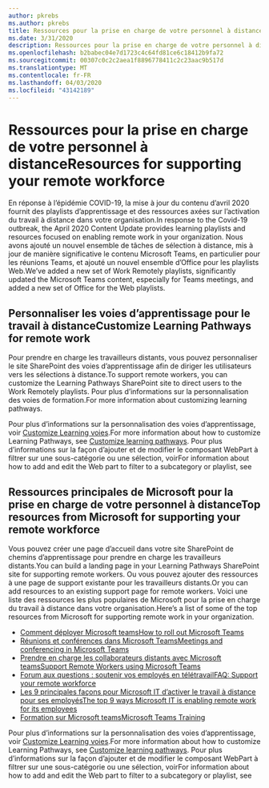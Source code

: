 ```yaml
---
author: pkrebs
ms.author: pkrebs
title: Ressources pour la prise en charge de votre personnel à distance
ms.date: 3/31/2020
description: Ressources pour la prise en charge de votre personnel à distance
ms.openlocfilehash: b2babec04e7d1723c4c64fd81ce6c18412b9fa72
ms.sourcegitcommit: 00307c0c2c2aea1f8896778411c2c23aac9b517d
ms.translationtype: MT
ms.contentlocale: fr-FR
ms.lasthandoff: 04/03/2020
ms.locfileid: "43142189"
---
```

# <a name="resources-for-supporting-your-remote-workforce"></a><span data-ttu-id="03021-103">Ressources pour la prise en charge de votre personnel à distance</span><span class="sxs-lookup"><span data-stu-id="03021-103">Resources for supporting your remote workforce</span></span>
<span data-ttu-id="03021-104">En réponse à l’épidémie COVID-19, la mise à jour du contenu d’avril 2020 fournit des playlists d’apprentissage et des ressources axées sur l’activation du travail à distance dans votre organisation.</span><span class="sxs-lookup"><span data-stu-id="03021-104">In response to the Covid-19 outbreak, the April 2020 Content Update provides learning playlists and resources focused on enabling remote work in your organization.</span></span> <span data-ttu-id="03021-105">Nous avons ajouté un nouvel ensemble de tâches de sélection à distance, mis à jour de manière significative le contenu Microsoft Teams, en particulier pour les réunions Teams, et ajouté un nouvel ensemble d’Office pour les playlists Web.</span><span class="sxs-lookup"><span data-stu-id="03021-105">We’ve added a new set of Work Remotely playlists, significantly updated the Microsoft Teams content, especially for Teams meetings, and added a new set of Office for the Web playlists.</span></span> 

## <a name="customize-learning-pathways-for-remote-work"></a><span data-ttu-id="03021-106">Personnaliser les voies d’apprentissage pour le travail à distance</span><span class="sxs-lookup"><span data-stu-id="03021-106">Customize Learning Pathways for remote work</span></span>
<span data-ttu-id="03021-107">Pour prendre en charge les travailleurs distants, vous pouvez personnaliser le site SharePoint des voies d’apprentissage afin de diriger les utilisateurs vers les sélections à distance.</span><span class="sxs-lookup"><span data-stu-id="03021-107">To support remote workers, you can customize the Learning Pathways SharePoint site to direct users to the Work Remotely playlists.</span></span> <span data-ttu-id="03021-108">Pour plus d’informations sur la personnalisation des voies de formation.</span><span class="sxs-lookup"><span data-stu-id="03021-108">For more information about customizing learning pathways.</span></span>

<span data-ttu-id="03021-109">Pour plus d’informations sur la personnalisation des voies d’apprentissage, voir [Customize Learning voies](custom_overview.md).</span><span class="sxs-lookup"><span data-stu-id="03021-109">For more information about how to customize Learning Pathways, see [Customize learning pathways](custom_overview.md).</span></span> <span data-ttu-id="03021-110">Pour plus d’informations sur la façon d’ajouter et de modifier le composant WebPart à filtrer sur une sous-catégorie ou une sélection, voir</span><span class="sxs-lookup"><span data-stu-id="03021-110">For information about how to add and edit the Web part to filter to a subcategory or playlist, see</span></span> 

## <a name="top-resources-from-microsoft-for-supporting-your-remote-workforce"></a><span data-ttu-id="03021-111">Ressources principales de Microsoft pour la prise en charge de votre personnel à distance</span><span class="sxs-lookup"><span data-stu-id="03021-111">Top resources from Microsoft for supporting your remote workforce</span></span>
<span data-ttu-id="03021-112">Vous pouvez créer une page d’accueil dans votre site SharePoint de chemins d’apprentissage pour prendre en charge les travailleurs distants.</span><span class="sxs-lookup"><span data-stu-id="03021-112">You can build a landing page in your Learning Pathways SharePoint site for supporting remote workers.</span></span> <span data-ttu-id="03021-113">Ou vous pouvez ajouter des ressources à une page de support existante pour les travailleurs distants.</span><span class="sxs-lookup"><span data-stu-id="03021-113">Or you can add resources to an existing support page for remote workers.</span></span> <span data-ttu-id="03021-114">Voici une liste des ressources les plus populaires de Microsoft pour la prise en charge du travail à distance dans votre organisation.</span><span class="sxs-lookup"><span data-stu-id="03021-114">Here’s a list of some of the top resources from Microsoft for supporting remote work in your organization.</span></span> 
- [<span data-ttu-id="03021-115">Comment déployer Microsoft teams</span><span class="sxs-lookup"><span data-stu-id="03021-115">How to roll out Microsoft Teams</span></span>](https://docs.microsoft.com/en-us/microsoftteams/how-to-roll-out-teams)
- [<span data-ttu-id="03021-116">Réunions et conférences dans Microsoft Teams</span><span class="sxs-lookup"><span data-stu-id="03021-116">Meetings and conferencing in Microsoft Teams</span></span>](https://docs.microsoft.com/en-us/microsoftteams/deploy-meetings-microsoft-teams-landing-page)
- [<span data-ttu-id="03021-117">Prendre en charge les collaborateurs distants avec Microsoft teams</span><span class="sxs-lookup"><span data-stu-id="03021-117">Support Remote Workers using Microsoft Teams</span></span>](https://docs.microsoft.com/en-us/microsoftteams/support-remote-work-with-teams)
- [<span data-ttu-id="03021-118">Forum aux questions : soutenir vos employés en télétravail</span><span class="sxs-lookup"><span data-stu-id="03021-118">FAQ: Support your remote workforce</span></span>](https://docs.microsoft.com/en-us/microsoftteams/faq-support-remote-workforce)
- [<span data-ttu-id="03021-119">Les 9 principales façons pour Microsoft IT d’activer le travail à distance pour ses employés</span><span class="sxs-lookup"><span data-stu-id="03021-119">The top 9 ways Microsoft IT is enabling remote work for its employees</span></span>](https://www.microsoft.com/en-us/microsoft-365/blog/2020/03/12/top-9-ways-microsoft-it-enabling-remote-work-employees/)
- [<span data-ttu-id="03021-120">Formation sur Microsoft teams</span><span class="sxs-lookup"><span data-stu-id="03021-120">Microsoft Teams Training</span></span>](https://docs.microsoft.com/en-us/microsoftteams/training-microsoft-teams-landing-page)


<span data-ttu-id="03021-121">Pour plus d’informations sur la personnalisation des voies d’apprentissage, voir [Customize Learning voies](custom_overview.md).</span><span class="sxs-lookup"><span data-stu-id="03021-121">For more information about how to customize Learning Pathways, see [Customize learning pathways](custom_overview.md).</span></span> <span data-ttu-id="03021-122">Pour plus d’informations sur la façon d’ajouter et de modifier le composant WebPart à filtrer sur une sous-catégorie ou une sélection, voir</span><span class="sxs-lookup"><span data-stu-id="03021-122">For information about how to add and edit the Web part to filter to a subcategory or playlist, see</span></span> 


 
